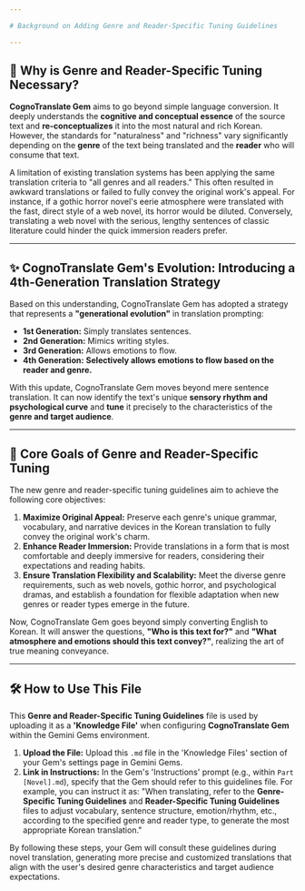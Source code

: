 ```yaml
---

# Background on Adding Genre and Reader-Specific Tuning Guidelines

---
```


## 🚀 Why is Genre and Reader-Specific Tuning Necessary?

**CognoTranslate Gem** aims to go beyond simple language conversion. It deeply understands the **cognitive and conceptual essence** of the source text and **re-conceptualizes** it into the most natural and rich Korean. However, the standards for "naturalness" and "richness" vary significantly depending on the **genre** of the text being translated and the **reader** who will consume that text.

A limitation of existing translation systems has been applying the same translation criteria to "all genres and all readers." This often resulted in awkward translations or failed to fully convey the original work's appeal. For instance, if a gothic horror novel's eerie atmosphere were translated with the fast, direct style of a web novel, its horror would be diluted. Conversely, translating a web novel with the serious, lengthy sentences of classic literature could hinder the quick immersion readers prefer.

---

## ✨ CognoTranslate Gem's Evolution: Introducing a 4th-Generation Translation Strategy

Based on this understanding, CognoTranslate Gem has adopted a strategy that represents a **"generational evolution"** in translation prompting:

* **1st Generation:** Simply translates sentences.
* **2nd Generation:** Mimics writing styles.
* **3rd Generation:** Allows emotions to flow.
* **4th Generation:** **Selectively allows emotions to flow based on the reader and genre.**

With this update, CognoTranslate Gem moves beyond mere sentence translation. It can now identify the text's unique **sensory rhythm and psychological curve** and **tune** it precisely to the characteristics of the **genre and target audience**.

---

## 🎯 Core Goals of Genre and Reader-Specific Tuning

The new genre and reader-specific tuning guidelines aim to achieve the following core objectives:

1.  **Maximize Original Appeal:** Preserve each genre's unique grammar, vocabulary, and narrative devices in the Korean translation to fully convey the original work's charm.
2.  **Enhance Reader Immersion:** Provide translations in a form that is most comfortable and deeply immersive for readers, considering their expectations and reading habits.
3.  **Ensure Translation Flexibility and Scalability:** Meet the diverse genre requirements, such as web novels, gothic horror, and psychological dramas, and establish a foundation for flexible adaptation when new genres or reader types emerge in the future.

Now, CognoTranslate Gem goes beyond simply converting English to Korean. It will answer the questions, **"Who is this text for?"** and **"What atmosphere and emotions should this text convey?"**, realizing the art of true meaning conveyance.

---

## 🛠️ How to Use This File

This **Genre and Reader-Specific Tuning Guidelines** file is used by uploading it as a **'Knowledge File'** when configuring **CognoTranslate Gem** within the Gemini Gems environment.

1.  **Upload the File:** Upload this `.md` file in the 'Knowledge Files' section of your Gem's settings page in Gemini Gems.
2.  **Link in Instructions:** In the Gem's 'Instructions' prompt (e.g., within `Part [Novel].md`), specify that the Gem should refer to this guidelines file. For example, you can instruct it as: "When translating, refer to the **Genre-Specific Tuning Guidelines** and **Reader-Specific Tuning Guidelines** files to adjust vocabulary, sentence structure, emotion/rhythm, etc., according to the specified genre and reader type, to generate the most appropriate Korean translation."

By following these steps, your Gem will consult these guidelines during novel translation, generating more precise and customized translations that align with the user's desired genre characteristics and target audience expectations.